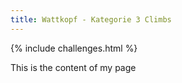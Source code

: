 ```yaml
---
title: Wattkopf - Kategorie 3 Climbs
---
```


{% include challenges.html %}

This is the content of my page
